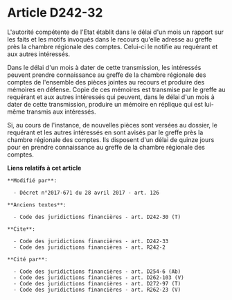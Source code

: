 # Article D242-32

L'autorité compétente de l'Etat établit dans le délai d'un mois un rapport sur les faits et les motifs invoqués dans le
recours qu'elle adresse au greffe près la chambre régionale des comptes. Celui-ci le notifie au requérant et aux autres
intéressés.

Dans le délai d'un mois à dater de cette transmission, les intéressés peuvent prendre connaissance au greffe de la chambre
régionale des comptes de l'ensemble des pièces jointes au recours et produire des mémoires en défense. Copie de ces mémoires
est transmise par le greffe au requérant et aux autres intéressés qui peuvent, dans le délai d'un mois à dater de cette
transmission, produire un mémoire en réplique qui est lui-même transmis aux intéressés.

Si, au cours de l'instance, de nouvelles pièces sont versées au dossier, le requérant et les autres intéressés en sont avisés
par le greffe près la chambre régionale des comptes. Ils disposent d'un délai de quinze jours pour en prendre connaissance au
greffe de la chambre régionale des comptes.

**Liens relatifs à cet article**

	**Modifié par**:

	  - Décret n°2017-671 du 28 avril 2017 - art. 126

	**Anciens textes**:

	  - Code des juridictions financières - art. D242-30 (T)

	**Cite**:

	  - Code des juridictions financières - art. D242-33
	  - Code des juridictions financières - art. R242-2

	**Cité par**:

	  - Code des juridictions financières - art. D254-6 (Ab)
	  - Code des juridictions financières - art. D262-103 (V)
	  - Code des juridictions financières - art. D272-97 (T)
	  - Code des juridictions financières - art. R262-23 (V)
